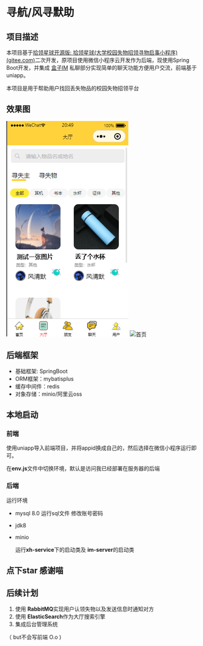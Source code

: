 # 寻航/风寻默助

## 项目描述

本项目基于[拾领星球开源版: 拾领星球(大学校园失物招领寻物启事小程序) (gitee.com)](https://gitee.com/sbuds/lost-planet-opend)二次开发，原项目使用微信小程序云开发作为后端，现使用Spring Boot开发，并集成  [盒子IM](https://gitee.com/bluexsx/box-im) 私聊部分实现简单的聊天功能方便用户交流，前端基于 uniapp。

本项目是用于帮助用户找回丢失物品的校园失物招领平台

## 效果图

![大厅](%E5%A4%A7%E5%8E%85.png)
![首页](https://minio.fengqingmo.top/xunhang/headImage/20240807/1723038063410.png)


## 后端框架

- 基础框架: SpringBoot
- ORM框架：mybatisplus
- 缓存中间件：redis
- 对象存储：minio/阿里云oss

## 本地启动

### 前端

使用uniapp导入前端项目，并将appid换成自己的，然后选择在微信小程序运行即可。

在**env.js**文件中切换环境，默认是访问我已经部署在服务器的后端

### 后端

运行环境

- mysql 8.0 运行sql文件 修改账号密码

- jdk8

- minio

  运行**xh-service**下的启动类及 **im-server**的启动类

##  点下star 感谢喵

## 后续计划

1. 使用 **RabbitMQ**实现用户认领失物以及发送信息时通知对方
2. 使用 **ElasticSearch**作为大厅搜索引擎
3. 集成后台管理系统

（ but不会写前端 O.o )